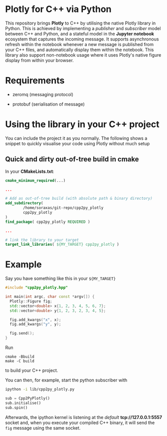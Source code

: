 # Plotly for C++ via Python

This repository brings **Plotly** to C++ by utilising the native Plotly library in Python. This is achieved by implementing a *publisher* and *subscriber* model between C++ and Python, and a stateful model in the **Jupyter notebook** ecosystem that captures the incoming message. It supports asynchronous refresh within the notebook whenever a new message is published from your C++ files, and automatically display them within the notebook. This library also support non-notebook usage where it uses Plotly's native figure display from within your browser.

# Requirements

- zeromq (messaging protocol)

- protobuf (serialisation of message)

# Using the library in your C++ project

You can include the project it as you normally. The following shows a snippet to quickly visualise your code using Plotly without much setup

## Quick and dirty out-of-tree build in cmake

In your **CMakeLists.txt**:

```cmake
cmake_minimum_required(...)

...

# Add as out-of-tree build (with absolute path & binary directory)
add_subdirectory(
        /home/soraxas/git-repo/cpp2py_plotly
        cpp2py_plotly
)
find_package( cpp2py_plotly REQUIRED )

...

# link the library to your target
target_link_libraries( ${MY_TARGET} cpp2py_plotly )
```

# Example

Say you have something like this in your `${MY_TARGET}`

```cpp
#include "cpp2py_plotly.hpp"

int main(int argc, char const *argv[]) {
  Plotly::Figure fig;
  std::vector<double> x{1, 2, 3, 4, 5, 6, 7};
  std::vector<double> y{1, 2, 3, 2, 3, 4, 5};

  fig.add_kwargs("x", x);
  fig.add_kwargs("y", y);

  fig.send();
}
```



Run

```shell
cmake -Bbuild
make -C build
```

to build your C++ project. 



You can then, for example, start the python subscriber with

```sh
ipython -i lib/cpp2py_plotly.py
```

```python
sub = Cpp2PyPlotly()
sub.initialise()
sub.spin()
```



Afterwards, the ipython kernel is listening at the *default* **tcp://127.0.0.1:5557** socket and, when you execute your compiled C++ binary, it will send the `fig` message using the same socket.

